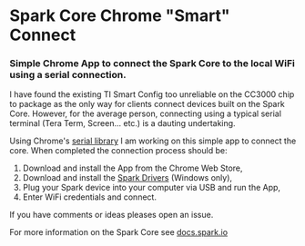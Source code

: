 # Spark Core Chrome "Smart" Connect

### Simple Chrome App to connect the Spark Core to the local WiFi using a serial connection.

I have found the existing TI Smart Config too unreliable on the CC3000 chip to package as the only way for clients connect devices built on the Spark Core. However, for the average person, connecting using a typical serial terminal (Tera Term, Screen... etc.) is a dauting undertaking.

Using Chrome's [serial library](https://developer.chrome.com/apps/serial) I am working on this simple app to connect the core. When completed the connection process should be:

1. Download and install the App from the Chrome Web Store,
2. Download and install the [Spark Drivers](https://s3.amazonaws.com/spark-website/Spark.zip) (Windows only),
3. Plug your Spark device into your computer via USB and run the App,
4. Enter WiFi credentials and connect.

If you have comments or ideas pleases open an issue.

For more information on the Spark Core see [docs.spark.io](https://docs.spark.io)